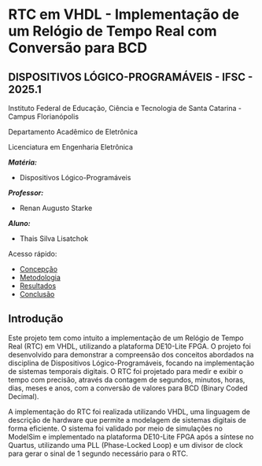 # RTC em VHDL - Implementação de um Relógio de Tempo Real com Conversão para BCD

## DISPOSITIVOS LÓGICO-PROGRAMÁVEIS - IFSC - 2025.1

Instituto Federal de Educação, Ciência e Tecnologia de Santa Catarina - Campus Florianópolis

Departamento Acadêmico de Eletrônica

Licenciatura em Engenharia Eletrônica

__*Matéria:*__
* Dispositivos Lógico-Programáveis

__*Professor:*__

* Renan Augusto Starke

__*Aluno:*__

* Thais Silva Lisatchok


Acesso rápido:

  - [Concepção](./concepção.md)
  - [Metodologia](./metodologia.md)
  - [Resultados](./resultados.md)
  - [Conclusão](./conclusão.md)

## Introdução 

Este projeto tem como intuito a implementação de um Relógio de Tempo Real (RTC) em VHDL, utilizando a plataforma DE10-Lite FPGA. O projeto foi desenvolvido para demonstrar a compreensão dos conceitos abordados na disciplina de Dispositivos Lógico-Programáveis, focando na implementação de sistemas temporais digitais. O RTC foi projetado para medir e exibir o tempo com precisão, através da contagem de segundos, minutos, horas, dias, meses e anos, com a conversão de valores para BCD (Binary Coded Decimal).

A implementação do RTC foi realizada utilizando VHDL, uma linguagem de descrição de hardware que permite a modelagem de sistemas digitais de forma eficiente. O sistema foi validado por meio de simulações no ModelSim e implementado na plataforma DE10-Lite FPGA após a síntese no Quartus, utilizando uma PLL (Phase-Locked Loop) e um divisor de clock para gerar o sinal de 1 segundo necessário para o RTC.